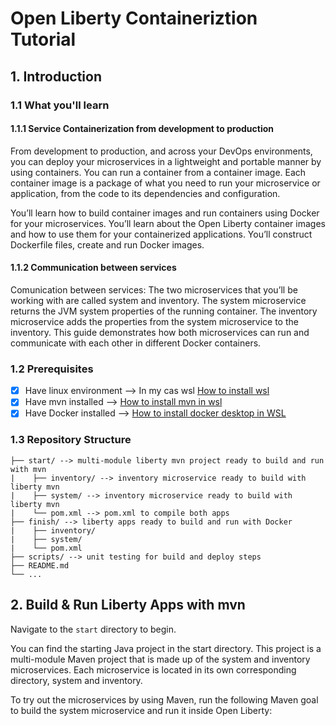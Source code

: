 # Open Liberty Containeriztion Tutorial

## 1. Introduction

### 1.1 What you'll learn

#### 1.1.1 Service Containerization from development to production

From development to production, and across your DevOps environments, you can deploy your microservices in a lightweight and portable manner by using containers. You can run a container from a container image. Each container image is a package of what you need to run your microservice or application, from the code to its dependencies and configuration.

You’ll learn how to build container images and run containers using Docker for your microservices. You’ll learn about the Open Liberty container images and how to use them for your containerized applications. You’ll construct Dockerfile files, create and run Docker images. 

#### 1.1.2 Communication between services

Comunication between services: The two microservices that you’ll be working with are called system and inventory. The system microservice returns the JVM system properties of the running container. The inventory microservice adds the properties from the system microservice to the inventory. This guide demonstrates how both microservices can run and communicate with each other in different Docker containers.

### 1.2 Prerequisites

- [x] Have linux environment --> In my cas wsl [How to install wsl](https://www.omgubuntu.co.uk/how-to-install-wsl2-on-windows-10)
- [x] Have mvn installed --> [How to install mvn in wsl](https://kontext.tech/article/630/install-maven-on-wsl)
- [x] Have Docker installed --> [How to install docker desktop in WSL](https://docs.docker.com/desktop/windows/wsl/)

### 1.3 Repository Structure

```
├── start/ --> multi-module liberty mvn project ready to build and run with mvn
|    ├── inventory/ --> inventory microservice ready to build with liberty mvn
|    ├── system/ --> inventory microservice ready to build with liberty mvn
|    └── pom.xml --> pom.xml to compile both apps
├── finish/ --> liberty apps ready to build and run with Docker
|    ├── inventory/
|    ├── system/
|    └── pom.xml
├── scripts/ --> unit testing for build and deploy steps 
├── README.md
└── ...
```

## 2. Build & Run Liberty Apps with mvn

Navigate to the `start` directory to begin.

You can find the starting Java project in the start directory. This project is a multi-module Maven project that is made up of the system and inventory microservices. Each microservice is located in its own corresponding directory, system and inventory.

To try out the microservices by using Maven, run the following Maven goal to build the system microservice and run it inside Open Liberty:

